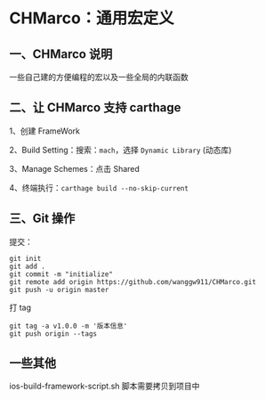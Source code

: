 # CHMarco：通用宏定义

## 一、CHMarco 说明

一些自己建的方便编程的宏以及一些全局的内联函数

## 二、让 CHMarco 支持 carthage

1、创建 FrameWork

2、Build Setting：搜索：`mach`，选择 `Dynamic Library` (动态库)

3、Manage Schemes：点击 Shared

4、终端执行：`carthage build --no-skip-current`

## 三、Git 操作

提交：

```
git init
git add .
git commit -m "initialize"
git remote add origin https://github.com/wanggw911/CHMarco.git
git push -u origin master
```

打 tag

```
git tag -a v1.0.0 -m '版本信息'
git push origin --tags
```

## 一些其他

ios-build-framework-script.sh 脚本需要拷贝到项目中



